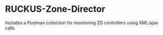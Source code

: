 # RUCKUS-Zone-Director
Includes a Postman collection for monitoring ZD controllers using XML/ajax calls
